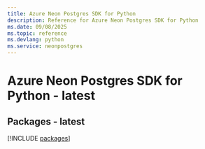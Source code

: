 ```yaml
---
title: Azure Neon Postgres SDK for Python
description: Reference for Azure Neon Postgres SDK for Python
ms.date: 09/08/2025
ms.topic: reference
ms.devlang: python
ms.service: neonpostgres
---
```

# Azure Neon Postgres SDK for Python - latest
## Packages - latest
[!INCLUDE [packages](neon-postgres-index.md)]